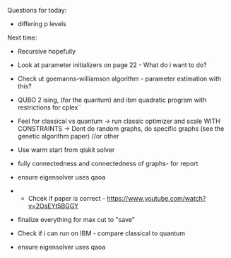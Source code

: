 Questions for today:


- differing p levels


Next time:
- Recursive hopefully
- Look at parameter initializers on page 22 - What do i want to do?
- Check ut goemanns-williamson algorithm  - parameter estimation with this?
- QUBO 2 ising, (for the quantum) and ibm quadratic program with restrictions for cplex¨
- Feel for classical vs quantum -> run classic optimizer and scale WITH CONSTRAINTS
-> Dont do random graphs, do specific graphs (see the genetic algorithm paper) //or other
- Use warm start from qiskit solver
- fully connectedness and connectedness of graphs- for report

- ensure eigensolver uses qaoa
- - Chcek if paper is correct - https://www.youtube.com/watch?v=2OsEYt5BGGY
- finalize everything for max cut to "save" 
- Check if i can run on IBM - compare classical to quantum
- ensure eigensolver uses qaoa

